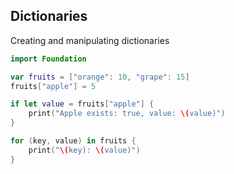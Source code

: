 <!-- METADATA
{
  "title": "Swift Dictionaries",
  "tags": [
    "swift",
    "dictionaries"
  ],
  "language": "swift"
}
-->

## Dictionaries
Creating and manipulating dictionaries
```swift
import Foundation

var fruits = ["orange": 10, "grape": 15]
fruits["apple"] = 5

if let value = fruits["apple"] {
    print("Apple exists: true, value: \(value)")
}

for (key, value) in fruits {
    print("\(key): \(value)")
}
```
